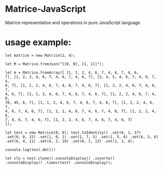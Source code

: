 # Matrice-JavaScript
Matrice representation and operations in pure JavaScript language

# usage example: 

<code>let matrice = new Matrice(2, 4);</code>
  
<code>let M = Matrice.fromJson("[[0, 0], [1, 1]]");</code>

<code>let m = Matrice.fromArray([
	[1, 1, 2, 4, 6, 7, 4, 6, 7, 4, 6, 7], 
	[1, 2, 2, 4, 6, 7, 4, 6, 7, 4, 6, 7], 
	[2, 4, 5, 4, 6, 7, 4, 6, 7, 4, 6, 7], 
	[1, 1, 2, 4, 6, 7, 4, 6, 7, 4, 6, 7], 
	[1, 2, 2, 4, 6, 7, 4, 6, 7, 4, 6, 7],
	[1, 1, 2, 4, 6, 7, 4, 6, 7, 4, 6, 7], 
	[1, 2, 2, 4, 6, 7, 4, 6, 70, 45, 6, 7],
	[1, 1, 2, 4, 6, 7, 4, 6, 7, 4, 6, 7], 
	[1, 2, 2, 4, 6, 7, 4, 6, 7, 4, 6, 7],
	[1, 1, 2, 4, 6, 7, 4, 6, 7, 4, 6, 7], 
	[1, 2, 2, 4, 6, 7, 4, 6, 7, 4, 6, 7], 
	[1, 2, 2, 4, 6, 7, 4, 6, 7, 4, 6, 7]
	]);</code>
  
  
<code>let test = new Matrice(8, 8);
	 test.toIdentity()
		 .set(0, 1, 17)
		 .set(0, 0, 15)
		 .set(1, 0, 1)
		 .set(1, 7, 5)
		 .set(1, 5, 6)
		 .set(6, 5, 6)
		 .set(6, 4, 11)
		  .set(6, 2, 19)
		  .set(6, 1, 13)
		 .set(1, 3, 4);</code>
	 
<code>console.log(test.det())</code>
	 
<code>let clo = test.clone().consoleDisplay()
	 .inverte()
	 .consoleDisplay()
	 .times(test)
	 .consoleDisplay();</code>


